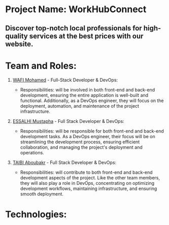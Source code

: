 # Project Name: WorkHubConnect

## Discover top-notch local professionals for high-quality services at the best prices with our website.

# Team and Roles:

1. [WAFI Mohamed](https://www.linkedin.com/in/mohamed-wafi-a65277273/) - Full-Stack Developer & DevOps:
   - Responsibilities: will be involved in both front-end and back-end development, ensuring the entire application is well-built and functional. Additionally, as a DevOps engineer, they will focus on the deployment, automation, and maintenance of the project infrastructure.

2. [ESSALHI Mustapha](https://www.linkedin.com/in/essalhi-mustapha-98749b268/) - Full Stack Developer & DevOps:
   - Responsibilities: will be responsible for both front-end and back-end development tasks. As a DevOps engineer, their focus will be on streamlining the development process, ensuring efficient collaboration, and managing the project's deployment and operations.

3. [TAIBI Aboubakr](https://www.linkedin.com/in/aboubakr-taibi-ba5b25149/) - Full Stack Developer & DevOps:
   - Responsibilities: will contribute to both front-end and back-end development aspects of the project. Like the other team members, they will also play a role in DevOps, concentrating on optimizing development workflows, maintaining infrastructure, and ensuring smooth deployment.

# Technologies:
